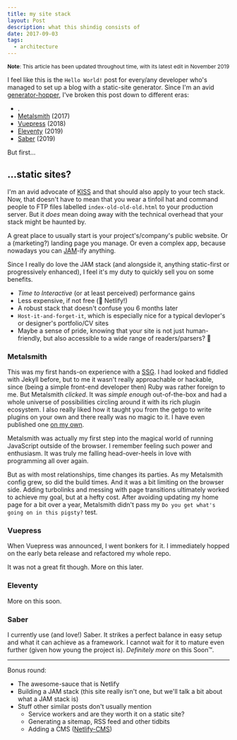 ```yaml
---
title: my site stack
layout: Post
description: what this shindig consists of
date: 2017-09-03
tags:
  - architecture
---
```


<span style="font-size:85%">**Note**: This article has been updated throughout time,
with its latest edit in November 2019</span>

I feel like this is the `Hello World!` post for every/any developer
who's managed to set up a blog with a static-site generator. Since
I'm an avid [generator-hopper](/thoughts/generator-hopping), I've
broken this post down to different eras:

- .
- [Metalsmith](#metalsmith) (2017)
- [Vuepress](#vuepress) (2018)
- [Eleventy](#eleventy) (2019)
- [Saber](#saber) (2019)

But first...

## ...static sites?

I'm an avid advocate of [KISS](https://en.wikipedia.org/wiki/KISS_principle#In_software_development)
and that should also apply to your tech stack. Now, that doesn't have to
mean that you wear a tinfoil hat and command people to FTP files labelled
`index-old-old-old.html` to your production server. But it _does_ mean
doing away with the technical overhead that your stack might be haunted by.

A great place to usually start is your project's/company's public website. Or
a (marketing?) landing page you manage. Or even a complex app, because nowadays
you can [JAM](https://jamstack.wtf/)-ify anything.

Since I really do love the JAM stack (and alongside it, anything static-first or
progressively enhanced), I feel it's my duty to quickly sell you on some benefits.

- _Time to Interactive_ (or at least perceived) performance gains
- Less expensive, if not free (👋 Netlify!)
- A robust stack that doesn't confuse you 6 months later
- `Host-it-and-forget-it`, which is especially nice for a typical devloper's or
  designer's portfolio/CV sites
- Maybe a sense of pride, knowing that your site is not just human-friendly,
  but also accessible to a wide range of readers/parsers? 🤖

### Metalsmith

This was my first hands-on experience with a [SSG](https://www.staticgen.com/).
I had looked and fiddled with Jekyll before, but to me it wasn't really approachable
or hackable, since (being a simple front-end developer then) Ruby was rather foreign to me.
But Metalsmith _clicked_. It was _simple enough_ out-of-the-box and had a whole
universe of possibilities circling around it with its rich plugin ecosystem.
I also really liked how it taught you from the getgo to write plugins on your own
and there really was no magic to it. I have even published one
[on my own](https://github.com/andreasvirkus/metalsmith-podcast).

Metalsmith was actually my first step into the magical world of running JavaScript outside
of the browser. I remember feeling such power and enthusiasm. It was truly me
falling head-over-heels in love with programming all over again.

But as with most relationships, time changes its parties. As my Metalsmith config grew,
so did the build times. And it was a bit limiting on the browser side. Adding turbolinks
and messing with page transitions ultimately worked to achieve my goal, but at a
hefty cost. After avoiding updating my home page for a bit over a year, Metalsmith
didn't pass my `Do you get what's going on in this pigsty?` test.

### Vuepress

When Vuepress was announced, I went bonkers for it. I immediately hopped on the early beta release
and refactored my whole repo.

It was not a great fit though. More on this later.

### Eleventy

More on this soon.

### Saber

I currently use (and love!) Saber. It strikes a perfect balance in easy setup and
what it can achieve as a framework. I cannot wait for it to mature even further
(given how young the project is). _Definitely more_ on this Soon™.

---

Bonus round:

- The awesome-sauce that is Netlify
- Building a JAM stack (this site really isn't one, but we'll talk a bit about what a JAM stack is)
- Stuff other similar posts don't usually mention
  - Service workers and are they worth it on a static site?
  - Generating a sitemap, RSS feed and other tidbits
  - Adding a CMS ([Netlify-CMS](https://github.com/netlify/netlify-cms))
